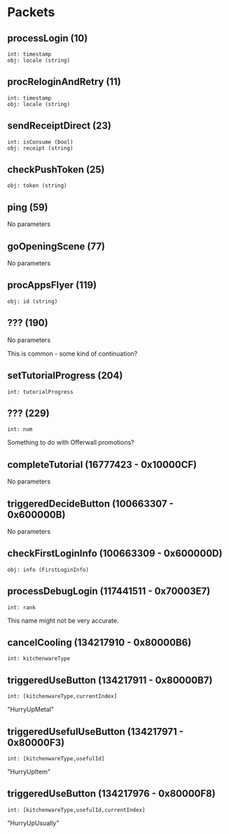 # Packets

## processLogin (10)

```
int: timestamp
obj: locale (string)
```

## procReloginAndRetry (11)

```
int: timestamp
obj: locale (string)
```

## sendReceiptDirect (23)

```
int: isConsume (bool)
obj: receipt (string)
```

## checkPushToken (25)

```
obj: token (string)
```

## ping (59)

No parameters

## goOpeningScene (77)

No parameters

## procAppsFlyer (119)

```
obj: id (string)
```

## ??? (190)

No parameters

This is common - some kind of continuation?

## setTutorialProgress (204)

```
int: tutorialProgress
```

## ??? (229)

```
int: num
```

Something to do with Offerwall promotions?

## completeTutorial (16777423 - 0x10000CF)

No parameters

## triggeredDecideButton (100663307 - 0x600000B)

No parameters

## checkFirstLoginInfo (100663309 - 0x600000D)

```
obj: info (FirstLoginInfo)
```

## processDebugLogin (117441511 - 0x70003E7)

```
int: rank
```

This name might not be very accurate.

## cancelCooling (134217910 - 0x80000B6)

```
int: kitchenwareType
```

## triggeredUseButton (134217911 - 0x80000B7)

```
int: [kitchenwareType,currentIndex]
```

"HurryUpMetal"

## triggeredUsefulUseButton (134217971 - 0x80000F3)

```
int: [kitchenwareType,usefulId]
```

"HurryUpItem"

## triggeredUseButton (134217976 - 0x80000F8)

```
int: [kitchenwareType,usefulId,currentIndex]
```

"HurryUpUsually"
